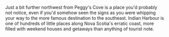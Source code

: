 Just a bit further northwest from Peggy's Cove is a place you'd probably not notice, even if you'd somehow seen the signs as you were whipping your way to the more famous destination to the southeast. Indian Harbour is one of hundreds of little places along Nova Scotia's erratic coast, more filled with weekend houses and getaways than anything of tourist note. 
